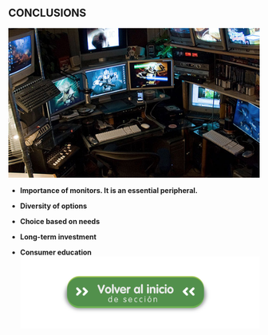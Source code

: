 ## CONCLUSIONS
![per](img/perifericos.jpg)

- **Importance of monitors. It is an essential peripheral.**

- **Diversity of options**

- **Choice based on needs**
-  **Long-term investment**

- **Consumer education**
  [![Volver al README](img/seccion.png)](README_EN.md)
